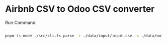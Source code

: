 # Airbnb CSV to Odoo CSV converter

Run Command

```sh

pnpm ts-node ./src/cli.ts parse -i ./data/input/input.csv -o ./data/output/

```
